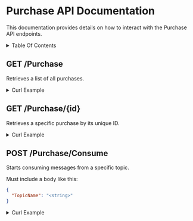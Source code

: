 # Purchase API Documentation <!-- omit in toc -->

This documentation provides details on how to interact with the Purchase API endpoints.

<details>
<summary>Table Of Contents</summary>

- [GET /Purchase](#get-purchase)
- [GET /Purchase/{id}](#get-purchaseid)
- [POST /Purchase/Consume](#post-purchaseconsume)

</details>

## GET /Purchase

Retrieves a list of all purchases.

<details>
<summary>Curl Example</summary>

```bash
curl -X 'GET' \
  'http://ec2-3-221-160-179.compute-1.amazonaws.com:8080/Purchase' \
  -H 'accept: application/json'
```

> In this example, the EC2 instance is accessed via its public DNS name `ec2-3-221-160-179.compute-1.amazonaws.com` on port `8080`. Replace this with your actual instance address if different.

</details>

## GET /Purchase/{id}

Retrieves a specific purchase by its unique ID.

<details>
<summary>Curl Example</summary>

```bash
curl -X 'GET' \
  'http://ec2-3-210-201-5.compute-1.amazonaws.com:8080/Purchase/{id}' \
  -H 'accept: application/json'
```

> In this example, the EC2 instance is accessed via its public DNS name `ec2-3-210-201-5.compute-1.amazonaws.com` on port `8080`. Replace this with your actual instance address if different.

</details>

## POST /Purchase/Consume

Starts consuming messages from a specific topic.

Must include a body like this:

```json
{
  "TopicName": "<string>"
}
```

<details>
<summary>Curl Example</summary>

```bash
curl -X 'POST' \
  'http://ec2-3-221-160-179.compute-1.amazonaws.com:8080/Purchase/Consume' \
  -H 'accept: text/plain' \
  -H 'Content-Type: application/json' \
  -d '{
    "TopicName": "1-2"
}'
```

> In this example, the EC2 instance is accessed via its public DNS name `ec2-3-221-160-179.compute-1.amazonaws.com` on port `8080`. Replace this with your actual instance address if different.

</details>
